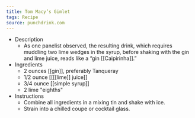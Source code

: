 ```yaml
---
title: Tom Macy’s Gimlet
tags: Recipe
source: punchdrink.com
---
```


- Description
	- As one panelist observed, the resulting drink, which requires muddling two lime wedges in the syrup, before shaking with the gin and lime juice, reads like a “gin [[Caipirinha]].”
- Ingredients
	- 2 ounces [[gin]], preferably Tanqueray
	- 1/2 ounce [[[[lime]] juice]]
	- 3/4 ounce [[simple syrup]]
	- 2 lime "eighths"
- Instructions
	- Combine all ingredients in a mixing tin and shake with ice.
	- Strain into a chilled coupe or cocktail glass.